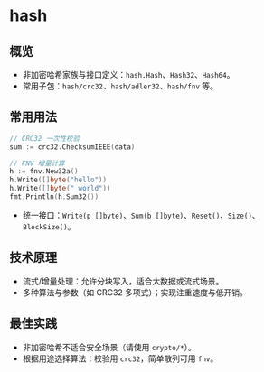 # hash

## 概览
- 非加密哈希家族与接口定义：`hash.Hash`、`Hash32`、`Hash64`。
- 常用子包：`hash/crc32`、`hash/adler32`、`hash/fnv` 等。

## 常用用法
```go
// CRC32 一次性校验
sum := crc32.ChecksumIEEE(data)

// FNV 增量计算
h := fnv.New32a()
h.Write([]byte("hello"))
h.Write([]byte(" world"))
fmt.Println(h.Sum32())
```
- 统一接口：`Write(p []byte)`、`Sum(b []byte)`、`Reset()`、`Size()`、`BlockSize()`。

## 技术原理
- 流式/增量处理：允许分块写入，适合大数据或流式场景。
- 多种算法与参数（如 CRC32 多项式）；实现注重速度与低开销。

## 最佳实践
- 非加密哈希不适合安全场景（请使用 `crypto/*`）。
- 根据用途选择算法：校验用 `crc32`，简单散列可用 `fnv`。